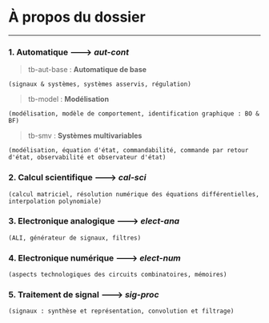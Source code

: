 # À propos du dossier
------
### 1. **Automatique** ---> *aut-cont*
> tb-aut-base : **Automatique de base**
```
(signaux & systèmes, systèmes asservis, régulation)
```
> tb-model : **Modélisation**
```
(modélisation, modèle de comportement, identification graphique : BO & BF) 
```
> tb-smv : **Systèmes multivariables**
```
(modélisation, équation d'état, commandabilité, commande par retour d'état, observabilité et observateur d'état) 
```
### 2. **Calcul scientifique** ---> *cal-sci*
```
(calcul matriciel, résolution numérique des équations différentielles, interpolation polynomiale)
```
### 3. **Electronique analogique** ---> *elect-ana*
```
(ALI, générateur de signaux, filtres)
```
### 4. **Electronique numérique** ---> *elect-num*
```
(aspects technologiques des circuits combinatoires, mémoires)
```
### 5. **Traitement de signal** ---> *sig-proc*
```
(signaux : synthèse et représentation, convolution et filtrage)
```

